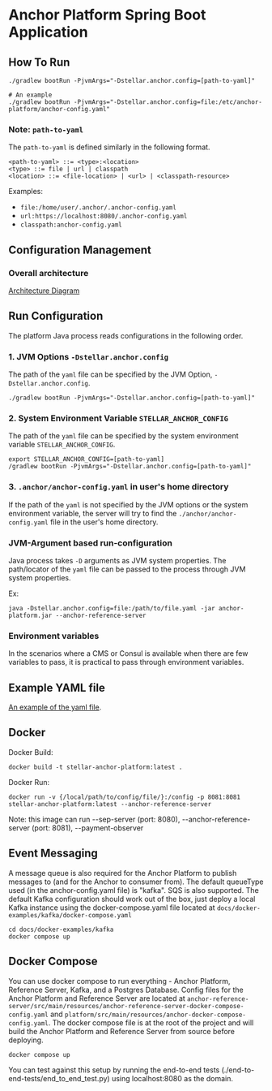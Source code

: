 # Anchor Platform Spring Boot Application

## How To Run
```shell
./gradlew bootRun -PjvmArgs="-Dstellar.anchor.config=[path-to-yaml]"

# An example
./gradlew bootRun -PjvmArgs="-Dstellar.anchor.config=file:/etc/anchor-platform/anchor-config.yaml" 
```

### Note: `path-to-yaml` 

The `path-to-yaml` is defined similarly in the following format. 

```
<path-to-yaml> ::= <type>:<location>
<type> ::= file | url | classpath
<location> ::= <file-location> | <url> | <classpath-resource>
```  

Examples:
* `file:/home/user/.anchor/.anchor-config.yaml`
* `url:https://localhost:8080/.anchor-config.yaml`
* `classpath:anchor-config.yaml`

## Configuration Management
### Overall architecture

[Architecture Diagram](https://lucid.app/publicSegments/view/17b493dd-bbaf-49ca-abcd-6f8abaca0494/image.png)

## Run Configuration

The platform Java process reads configurations in the following order. 

### 1. JVM Options `-Dstellar.anchor.config`
The path of the `yaml` file can be specified by the JVM Option, `-Dstellar.anchor.config`. 

```shell
./gradlew bootRun -PjvmArgs="-Dstellar.anchor.config=[path-to-yaml]" 
```

### 2. System Environment Variable `STELLAR_ANCHOR_CONFIG`
The path of the `yaml` file can be specified by the system environment variable `STELLAR_ANCHOR_CONFIG`.

```shell
export STELLAR_ANCHOR_CONFIG=[path-to-yaml]
/gradlew bootRun -PjvmArgs="-Dstellar.anchor.config=[path-to-yaml]"
```

### 3. `.anchor/anchor-config.yaml` in user's home directory
If the path of the `yaml` is not specified by the JVM options or the system environment variable, the server will 
try to find the `./anchor/anchor-config.yaml` file in the user's home directory. 

### JVM-Argument based run-configuration
Java process takes `-D` arguments as JVM system properties. The path/locator of the `yaml` file can be passed to the process through JVM system properties.

Ex:
```shell
java -Dstellar.anchor.config=file:/path/to/file.yaml -jar anchor-platform.jar --anchor-reference-server
```

### Environment variables

In the scenarios where a CMS or Consul is available when there are few variables to pass, it is practical to pass through environment variables.

## Example YAML file
[An example of the yaml file](../platform/example.anchor-config.yaml).


## Docker
Docker Build:
```shell
docker build -t stellar-anchor-platform:latest .
```

Docker Run:
```shell
docker run -v {/local/path/to/config/file/}:/config -p 8081:8081 stellar-anchor-platform:latest --anchor-reference-server
```
Note: this image can run --sep-server (port: 8080), --anchor-reference-server (port: 8081), --payment-observer

## Event Messaging
A message queue is also required for the Anchor Platform to publish messages to (and for the Anchor to consumer from).
The default queueType used (in the anchor-config.yaml file) is "kafka". SQS is also supported. The default Kafka configuration
should work out of the box, just deploy a local Kafka instance using the docker-compose.yaml file located at 
`docs/docker-examples/kafka/docker-compose.yaml`

```shell
cd docs/docker-examples/kafka
docker compose up
```

## Docker Compose
You can use docker compose to run everything - Anchor Platform, Reference Server, Kafka, and a Postgres Database.
Config files for the Anchor Platform and Reference Server are located at `anchor-reference-server/src/main/resources/anchor-reference-server-docker-compose-config.yaml` and 
`platform/src/main/resources/anchor-docker-compose-config.yaml`. The docker compose file is at the root of the project and will build the Anchor Platform and Reference Server 
from source before deploying.
```shell
docker compose up
```
You can test against this setup by running the end-to-end tests (./end-to-end-tests/end_to_end_test.py) using localhost:8080 as the domain.